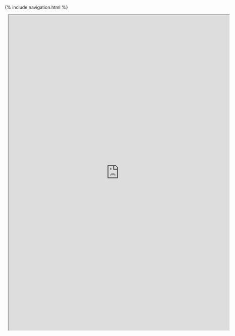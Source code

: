 {% include navigation.html %}

<div class="row justify-content-center" style="margin: 2%;">
    <iframe height="1000px" width="700px" src="https://replit.com/@SDSC2004/Pranav-Data-Structures-Repository-Tri-2?lite=true#menu.py"></iframe>
</div>
